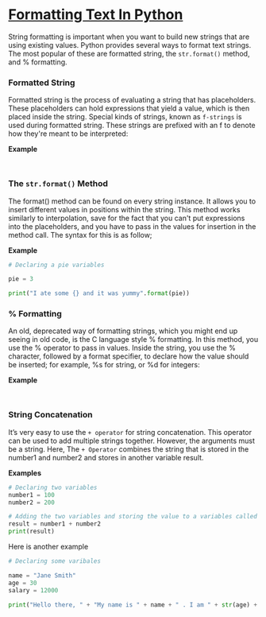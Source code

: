 # <u>Formatting Text In Python</u>

String formatting is important when you want to build new strings that are using existing values. Python provides several ways to format text strings. The most popular of these are formatted string, the `str.format()` method, and % formatting.


### **Formatted String**

 Formatted string  is the process of evaluating a string that has placeholders. These placeholders can hold expressions that yield a value, which is then placed inside the string. Special kinds of strings, known as `f-strings` is used during formatted string. These strings are prefixed with an f to denote how they're meant to be interpreted:

**Example**

```python 



```


### **The `str.format()` Method**

The format() method can be found on every string instance. It allows you to insert different values in positions within the string. This method works similarly to interpolation, save for the fact that you can't put expressions into the placeholders, and you have to pass in the values for insertion in the method call. The syntax for this is as follow;

**Example**

```python 
# Declaring a pie variables 

pie = 3

print("I ate some {} and it was yummy".format(pie))

```


### **% Formatting**

An old, deprecated way of formatting strings, which you might end up seeing in old code, is the C language style % formatting. In this method, you use the % operator to pass in values. Inside the string, you use the % character, followed by a format specifier, to declare how the value should be inserted; for example, %s for string, or %d for integers:

**Example**

```python 



```

### **String Concatenation**

It’s very easy to use the `+ operator` for string concatenation. This operator can be used to add multiple strings together. However, the arguments must be a string. Here, The `+ Operator` combines the string that is stored in the number1 and number2 and stores in another variable result.


**Examples**

```python 
# Declaring two variables 
number1 = 100
number2 = 200

# Adding the two variables and storing the value to a variables called result.
result = number1 + number2
print(result)
```
Here is another example
```python 
# Declaring some varibales 

name = "Jane Smith"
age = 30
salary = 12000

print("Hello there, " + "My name is " + name + " . I am " + str(age) + " and my salary is $" + str(salary) + ".")

```